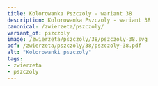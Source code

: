 ```yaml
---
title: Kolorowanka Pszczoly - wariant 38
description: Kolorowanka Pszczoly - wariant 38
canonical: /zwierzeta/pszczoly/
variant_of: pszczoly
image: /zwierzeta/pszczoly/38/pszczoly-38.svg
pdf: /zwierzeta/pszczoly/38/pszczoly-38.pdf
alt: "Kolorowanki pszczoly"
tags:
- zwierzeta
- pszczoly
---
```

